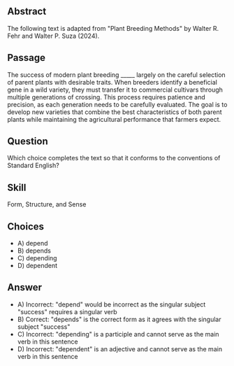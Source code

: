 ## Abstract
The following text is adapted from "Plant Breeding Methods" by Walter R. Fehr and Walter P. Suza (2024).

## Passage
The success of modern plant breeding _____ largely on the careful selection of parent plants with desirable traits. When breeders identify a beneficial gene in a wild variety, they must transfer it to commercial cultivars through multiple generations of crossing. This process requires patience and precision, as each generation needs to be carefully evaluated. The goal is to develop new varieties that combine the best characteristics of both parent plants while maintaining the agricultural performance that farmers expect.

## Question
Which choice completes the text so that it conforms to the conventions of Standard English?

## Skill
Form, Structure, and Sense

## Choices
- A) depend
- B) depends
- C) depending
- D) dependent

## Answer
- A) Incorrect: "depend" would be incorrect as the singular subject "success" requires a singular verb
- B) Correct: "depends" is the correct form as it agrees with the singular subject "success"
- C) Incorrect: "depending" is a participle and cannot serve as the main verb in this sentence
- D) Incorrect: "dependent" is an adjective and cannot serve as the main verb in this sentence